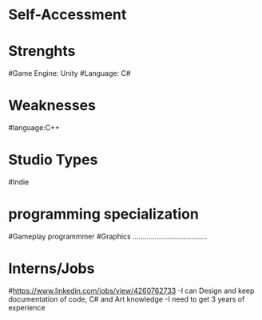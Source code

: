 # Self-Accessment

# Strenghts
#Game Engine: Unity
#Language: C#
# Weaknesses
#language:C++
# Studio Types
#Indie
# programming specialization
#Gameplay programmmer
#Graphics
.....................................
# Interns/Jobs
#https://www.linkedin.com/jobs/view/4260762733
-I can Design and keep documentation of code, C# and Art knowledge
-I need to get 3 years of experience 

